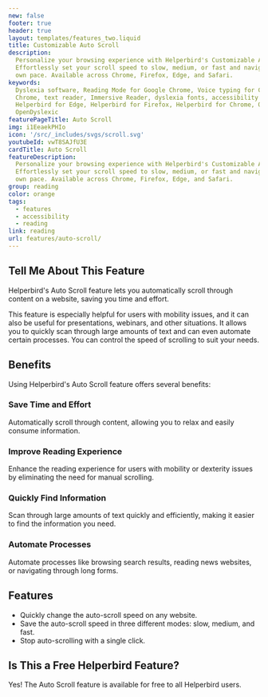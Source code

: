 ```yaml
---
new: false
footer: true
header: true
layout: templates/features_two.liquid
title: Customizable Auto Scroll
description:
  Personalize your browsing experience with Helperbird's Customizable Auto Scroll feature.
  Effortlessly set your scroll speed to slow, medium, or fast and navigate through websites at your
  own pace. Available across Chrome, Firefox, Edge, and Safari.
keywords:
  Dyslexia software, Reading Mode for Google Chrome, Voice typing for Chrome, Text to speech for
  Chrome, text reader, Immersive Reader, dyslexia fonts, accessibility software, dyslexia software,
  Helperbird for Edge, Helperbird for Firefox, Helperbird for Chrome, Opendyslexic for Chrome,
  OpenDyslexic
featurePageTitle: Auto Scroll
img: i1EeaekPHIo
icon: '/src/_includes/svgs/scroll.svg'
youtubeId: vwT8SAJfU3E
cardTitle: Auto Scroll
featureDescription:
  Personalize your browsing experience with Helperbird's Customizable Auto Scroll feature.
  Effortlessly set your scroll speed to slow, medium, or fast and navigate through websites at your
  own pace. Available across Chrome, Firefox, Edge, and Safari.
group: reading
color: orange
tags:
  - features
  - accessibility
  - reading
link: reading
url: features/auto-scroll/
---
```


## Tell Me About This Feature

Helperbird's Auto Scroll feature lets you automatically scroll through content on a website, saving
you time and effort.

This feature is especially helpful for users with mobility issues, and it can also be useful for
presentations, webinars, and other situations. It allows you to quickly scan through large amounts
of text and can even automate certain processes. You can control the speed of scrolling to suit your
needs.

## Benefits

Using Helperbird's Auto Scroll feature offers several benefits:

### Save Time and Effort

Automatically scroll through content, allowing you to relax and easily consume information.

### Improve Reading Experience

Enhance the reading experience for users with mobility or dexterity issues by eliminating the need
for manual scrolling.

### Quickly Find Information

Scan through large amounts of text quickly and efficiently, making it easier to find the information
you need.

### Automate Processes

Automate processes like browsing search results, reading news websites, or navigating through long
forms.

## Features

- Quickly change the auto-scroll speed on any website.
- Save the auto-scroll speed in three different modes: slow, medium, and fast.
- Stop auto-scrolling with a single click.

## Is This a Free Helperbird Feature?

Yes! The Auto Scroll feature is available for free to all Helperbird users.
